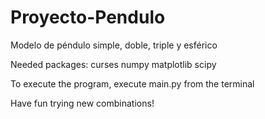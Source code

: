 # Proyecto-Pendulo
Modelo de péndulo simple, doble, triple y esférico

Needed packages:
    curses
    numpy
    matplotlib
    scipy


To execute the program, execute main.py from the terminal

Have fun trying new combinations!
